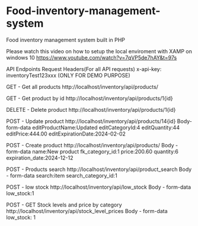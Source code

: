 # Food-inventory-management-system
Food inventory management system built in PHP

Please watch this video on how to setup the local enviroment with XAMP on windows 10 
https://www.youtube.com/watch?v=7qVP5de7hAY&t=97s

API Endpoints
Request Headers(For all API requests)
x-api-key: inventoryTest123xxx (ONLY FOR DEMO PURPOSE)

GET - Get all products
http://localhost/inventory/api/products/

GET - Get product by id
http://localhost/inventory/api/products/1{id}

DELETE - Delete product
http://localhost/inventory/api/products/1{id}

POST - Update product
http://localhost/inventory/api/products/14{id}
Body-form-data
editProductName:Updated
editCategoryId:4
editQuantity:44
editPrice:444.00
editExpirationDate:2024-02-02

POST - Create product
http://localhost/inventory/api/products/
Body - form-data
name:New product
fk_category_id:1
price:200.60
quantity:6
expiration_date:2024-12-12

POST - Products search
http://localhost/inventory/api/product_search
Body - form-data
search:item
search_category_id:1

POST - low stock
http://localhost/inventory/api/low_stock
Body - form-data
low_stock:1

POST - GET Stock levels and price by category
http://localhost/inventory/api/stock_level_prices
Body - form-data
low_stock: 1
